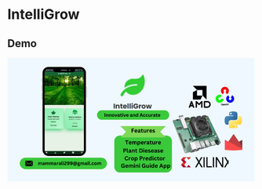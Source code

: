 # IntelliGrow

## Demo
[![Watch the video](mammarali299@gmail.com.png)](https://youtu.be/iDusu7uTrbw?si=WKQvsNcM5lad7X5J)
